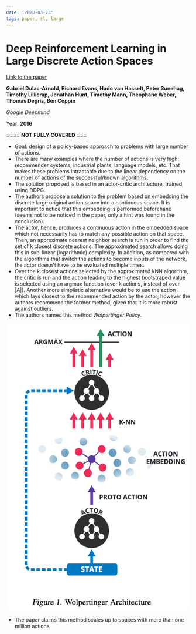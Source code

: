 ```yaml
---
date: '2020-03-23'
tags: paper, rl, large
---
```

# Deep Reinforcement Learning in Large Discrete Action Spaces

[Link to the paper](https://arxiv.org/abs/1512.07679)

**Gabriel Dulac-Arnold, Richard Evans, Hado van Hasselt, Peter Sunehag, Timothy Lillicrap, Jonathan Hunt, Timothy Mann, Theophane Weber, Thomas Degris, Ben Coppin**

*Google Deepmind*

Year: **2016**

**==== NOT FULLY COVERED ===**

- Goal: design of a policy-based approach to problems with large number of actions.
- There are many examples where the number of actions is very high: recommender systems, industrial plants, language models, etc. That makes these problems intractable due to the linear dependency on the number of actions of the successful/known algorithms.
- The solution proposed is based in an actor-critic architecture, trained using DDPG.
- The authors propose a solution to the problem based on embedding the discrete large original action space into a continuous space. It is important to notice that this embedding is performed beforehand (seems not to be noticed in the paper, only a hint was found in the conclusion).
- The actor, hence, produces a continuous action in the embedded space which not necessarily has to match any possible action on that space. Then, an approximate nearest neighbor search is run in order to find the set of k closest discrete actions. The approximated search allows doing this in sub-linear (logarithmic) complexity. In addition, as compared with the algorithms that switch the actions to become inputs of the network, the actor doesn't have to be evaluated multiple times.
- Over the k closest actions selected by the approximated kNN algorithm, the critic is run and the action leading to the highest bootstraped value is selected using an argmax function (over k actions, instead of over |A|). Another more simplistic alternative would be to use the action which lays closest to the recommended action by the actor; however the authors recommend the former method, given that it is more robust against outliers.
- The authors named this method *Wolpertinger Policy*.

![](assets/dulacarnold2016/Architecture.png)

- The paper claims this method scales up to spaces with more than one million actions.